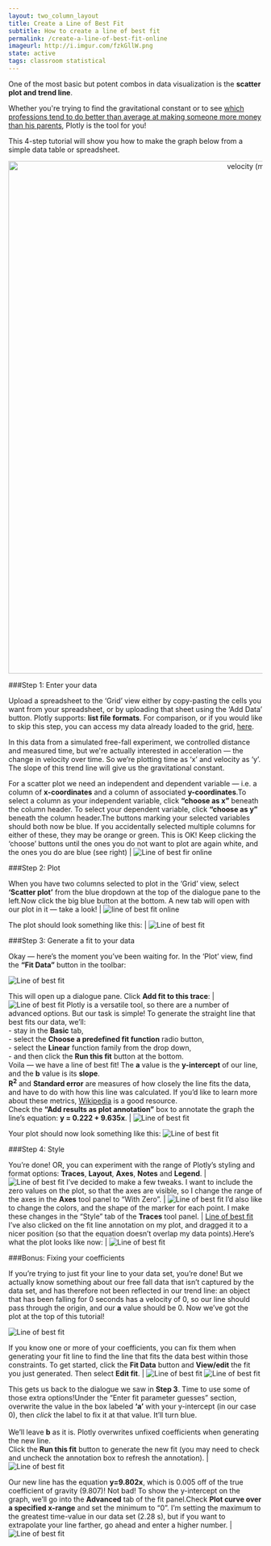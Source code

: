 ```yaml
---
layout: two_column_layout
title: Create a Line of Best Fit
subtitle: How to create a line of best fit
permalink: /create-a-line-of-best-fit-online
imageurl: http://i.imgur.com/fzkGllW.png
state: active
tags: classroom statistical
---
```


One of the most basic but potent combos in data visualization is the **scatter plot and trend line**.

Whether you're trying to find the gravitational constant or to see [which professions tend to do better than average at making someone more money than his parents](https://plot.ly/~Vox/6/the-big-picturehousehold-income-during-childhood-vs-income-during-adulthood/), Plotly is the tool for you!

This 4-step tutorial will show you how to make the graph below from a simple data table or spreadsheet.

<div>
    <a href="https://plot.ly/~cimar/37/" target="_blank" title="velocity (m/s) vs time (s)" style="display: block; text-align: center;"><img src="https://plot.ly/~cimar/37.png" alt="velocity (m/s) vs time (s)" style="max-width: 100%;width: 1015px;"  width="1015" onerror="this.onerror=null;this.src='https://plot.ly/404.png';" /></a>
    <script data-plotly="cimar:37" src="https://plot.ly/embed.js" async></script>
</div>



###Step 1: Enter your data

Upload a spreadsheet to the &#8216;Grid&#8217; view either by copy-pasting the cells you want from your spreadsheet, or by uploading that sheet using the &#8216;Add Data&#8217; button. Plotly supports: **list file formats**. For comparison, or if you would like to skip this step, you can access my data already loaded to the grid, [here](https://plot.ly/~cimar/32).

In this data from a simulated free-fall experiment, we controlled distance and measured time, but we're actually interested in acceleration &#8212; the change in velocity over time. So we&#8217;re plotting time as &#8216;x&#8217; and velocity as &#8216;y&#8217;. The slope of this trend line will give us the gravitational constant.

For a scatter plot we need an independent and dependent variable &#8212; i.e. a column of **x-coordinates** and a column of associated **y-coordinates**.To select a column as your independent variable, click **&#8220;choose as x&#8221;** beneath the column header. To select your dependent variable, click **&#8220;choose as y&#8221;** beneath the column header.The buttons marking your selected variables should both now be blue. If you accidentally selected multiple columns for either of these, they may be orange or green. This is OK! Keep clicking the &#8216;choose&#8217; buttons until the ones you do not want to plot are again white, and the ones you do are blue (see right) | ![Line of best fir online](https://plot.ly/static/img/tutorial/fits/step_1_data.png)

###Step 2: Plot

When you have two columns selected to plot in the &#8216;Grid&#8217; view, select **&#8216;Scatter plot&#8217;** from the blue dropdown at the top of the dialogue pane to the left.Now click the big blue button at the bottom. A new tab will open with our plot in it &#8212; take a look! | ![line of best fit online](https://plot.ly/static/img/tutorial/fits/2_dialogue.png)

The plot should look something like this: | ![Line of best fit](http://ec2-54-172-55-46.compute-1.amazonaws.com/wp-content/uploads/2015/01/velocity.png)

###Step 3: Generate a fit to your data

Okay — here&#8217;s the moment you&#8217;ve been waiting for. In the &#8216;Plot&#8217; view, find the **&#8220;Fit Data&#8221;** button in the toolbar:

![Line of best fit](https://plot.ly/static/img/tutorial/fits/3_fit.png)

This will open up a dialogue pane. Click **Add fit to this trace**: | ![Line of best fit](https://plot.ly/static/img/tutorial/fits/3_dialogue.png)
Plotly is a versatile tool, so there are a number of advanced options. But our task is simple! To generate the straight line that best fits our data, we&#8217;ll: <br> - stay in the **Basic** tab, </br> - select the **Choose a predefined fit function** radio button, <br> - select the **Linear** function family from the drop down, <br> - and then click the **Run this fit** button at the bottom. </br> Voila — we have a line of best fit! The **a** value is the **y-intercept** of our line, and the **b** value is its **slope**. <br> **R<sup>2</sup>** and **Standard error** are measures of how closely the line fits the data, and have to do with how this line was calculated. If you&#8217;d like to learn more about these metrics, [Wikipedia](http://en.wikipedia.org/wiki/Linear_regression) is a good resource. <br> Check the **&#8220;Add results as plot annotation&#8221;** box to annotate the graph the line&#8217;s equation: **y = 0.222 + 9.635x**. | ![Line of best fit](https://plot.ly/static/img/tutorial/fits/3_dialogue2.png)

Your plot should now look something like this:
![Line of best fit](http://ec2-54-172-55-46.compute-1.amazonaws.com/wp-content/uploads/2015/01/fits-300x242.png)

###Step 4: Style

You&#8217;re done! OR, you can experiment with the range of Plotly&#8217;s styling and format options: **Traces**, **Layout**, **Axes**, **Notes** and **Legend**. | ![Line of best fit](https://plot.ly/static/img/tutorial/fits/4_axes.png)
I&#8217;ve decided to make a few tweaks. I want to include the zero values on the plot, so that the axes are visible, so I change the range of the axes in the **Axes** tool panel to &#8220;With Zero&#8221;. | ![Line of best fit](https://plot.ly/static/img/tutorial/fits/4_axes.png)
I&#8217;d also like to change the colors, and the shape of the marker for each point. I make these changes in the &#8220;Style&#8221; tab of the **Traces** tool panel. | [Line of best fit](https://plot.ly/static/img/tutorial/fits/4_style.png)
I&#8217;ve also clicked on the fit line annotation on my plot, and dragged it to a nicer position (so that the equation doesn&#8217;t overlap my data points).Here&#8217;s what the plot looks like now: | ![Line of best fit](https://plot.ly/~cimar/36.png)

###Bonus: Fixing your coefficients

If you&#8217;re trying to just fit your line to your data set, you&#8217;re done! But we actually know something about our free fall data that isn&#8217;t captured by the data set, and has therefore not been reflected in our trend line: an object that has been falling for 0 seconds has a velocity of 0, so our line should pass through the origin, and our **a** value should be 0.
Now we&#8217;ve got the plot at the top of this tutorial! 

![Line of best fit](https://plot.ly/~cimar/36.png)

If you know one or more of your coefficients, you can fix them when generating your fit line to find the line that fits the data best within those constraints. To get started, click the **Fit Data** button and **View/edit** the fit you just generated. Then select **Edit fit**. | ![Line of best fit](https://plot.ly/static/img/tutorial/fits/bonus_dialogue1.png) ![Line of best fit](https://plot.ly/static/img/tutorial/fits/bonus_dialogue2.png)

This gets us back to the dialogue we saw in **Step 3**. Time to use some of those extra options!Under the &#8220;Enter fit parameter guesses&#8221; section, overwrite the value in the box labeled **&#8216;a&#8217;** with your y-intercept (in our case 0), then <i>click</i> the label to fix it at that value. It&#8217;ll turn blue. <br><br> We&#8217;ll leave **b** as it is. Plotly overwrites unfixed coefficients when generating the new line. <br> Click the **Run this fit** button to generate the new fit (you may need to check and uncheck the annotation box to refresh the annotation). | ![Line of best fit](https://plot.ly/static/img/tutorial/fits/bonus_dialogue3.png)

Our new line has the equation **y=9.802x**, which is 0.005 off of the true coefficient of gravity (9.807)! Not bad! To show the y-intercept on the graph, we&#8217;ll go into the **Advanced** tab of the fit panel.Check **Plot curve over a specified x-range** and set the minimum to &#8220;0&#8221;. I&#8217;m setting the maximum to the greatest time-value in our data set (2.28 s), but if you want to extrapolate your line farther, go ahead and enter a higher number. | ![Line of best fit](https://plot.ly/static/img/tutorial/fits/bonus_dialogue4.png)


